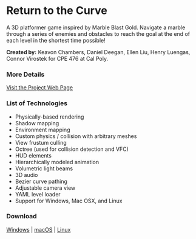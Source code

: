 # Return to the Curve

A 3D platformer game inspired by Marble Blast Gold. Navigate a marble through a series of enemies and obstacles to reach the goal at the end of each level in the shortest time possible!

**Created by:** Keavon Chambers, Daniel Deegan, Ellen Liu, Henry Luengas, Connor Virostek for CPE 476 at Cal Poly.

### More Details
[Visit the Project Web Page](https://keavon.github.io/Return-to-the-Curve/)

### List of Technologies
* Physically-based rendering
* Shadow mapping
* Environment mapping
* Custom physics / collision with arbitrary meshes
* View frustum culling
* Octree (used for collision detection and VFC)
* HUD elements
* Hierarchically modeled animation
* Volumetric light beams
* 3D audio
* Bezier curve pathing
* Adjustable camera view
* YAML level loader
* Support for Windows, Mac OSX, and Linux

### Download
[Windows](https://github.com/Keavon/Return-to-the-Curve/releases/download/release/curve-windows.zip) | [macOS](https://github.com/Keavon/Return-to-the-Curve/releases/download/release/curve-macosx.zip) | [Linux](https://github.com/Keavon/Return-to-the-Curve/releases/download/release/curve-linux.zip)
